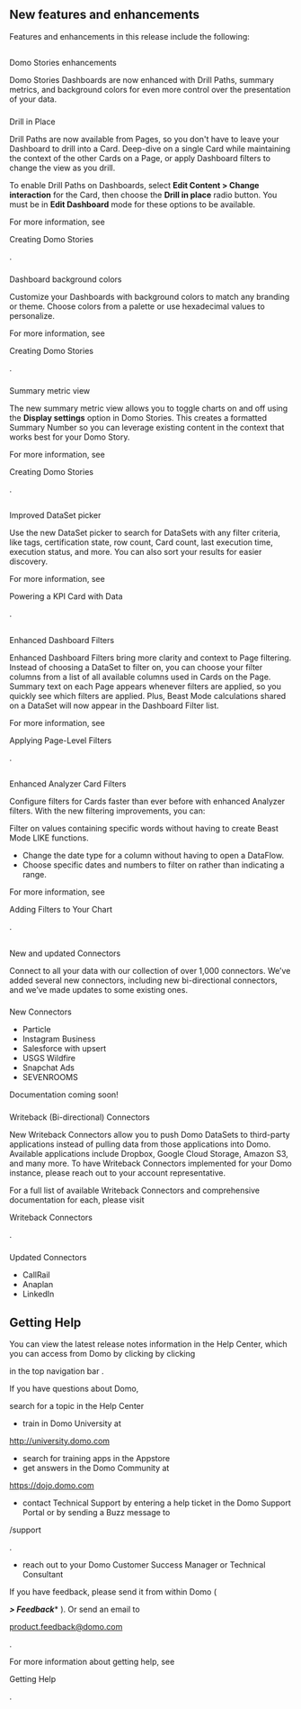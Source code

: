 


 New features and enhancements
--------------------------------

Features and enhancements in this release include the following:

##
 Domo Stories enhancements

Domo Stories Dashboards are now enhanced with Drill Paths, summary metrics, and background colors for even more control over the presentation of your data.

###
 Drill in Place

Drill Paths are now available from Pages, so you don't have to leave your Dashboard to drill into a Card. Deep-dive on a single Card while maintaining the context of the other Cards on a Page, or apply Dashboard filters to change the view as you drill.


 To enable Drill Paths on Dashboards, select
 **Edit Content > Change interaction**
 for the Card, then choose the
 **Drill in place**
 radio button. You must be in
 **Edit Dashboard**
 mode for these options to be available.

For more information, see

Creating Domo Stories

.

###
 Dashboard background colors

Customize your Dashboards with background colors to match any branding or theme. Choose colors from a palette or use hexadecimal values to personalize.


 For more information, see

Creating Domo Stories

.

###
 Summary metric view

The new summary metric view allows you to toggle charts on and off using the
 **Display settings**
 option in Domo Stories. This creates a formatted Summary Number so you can leverage existing content in the context that works best for your Domo Story.


 For more information, see

Creating Domo Stories

.

##
 Improved DataSet picker

Use the new DataSet picker to search for DataSets with any filter criteria, like tags, certification state, row count, Card count, last execution time, execution status, and more. You can also sort your results for easier discovery.

For more information, see

Powering a KPI Card with Data

.

##
 Enhanced Dashboard Filters

Enhanced Dashboard Filters bring more clarity and context to Page filtering. Instead of choosing a DataSet to filter on, you can choose your filter columns from a list of all available columns used in Cards on the Page. Summary text on each Page appears whenever filters are applied, so you quickly see which filters are applied. Plus, Beast Mode calculations shared on a DataSet will now appear in the Dashboard Filter list.

For more information, see

Applying Page-Level Filters

.

##
 Enhanced Analyzer Card Filters

Configure filters for Cards faster than ever before with enhanced Analyzer filters. With the new filtering improvements, you can:

 Filter on values containing specific words without having to create Beast Mode LIKE functions.
* Change the date type for a column without having to open a DataFlow.
* Choose specific dates and numbers to filter on rather than indicating a range.


 For more information, see

Adding Filters to Your Chart

.

##
 New and updated Connectors

Connect to all your data with our collection of over 1,000 connectors. We’ve added several new connectors, including new bi-directional connectors, and we’ve made updates to some existing ones.

###
 New Connectors


* Particle
* Instagram Business
* Salesforce with upsert
* USGS Wildfire
* Snapchat Ads
* SEVENROOMS

Documentation coming soon!

###
 Writeback (Bi-directional) Connectors

New Writeback Connectors allow you to push Domo DataSets to third-party applications instead of pulling data from those applications into Domo. Available applications include Dropbox, Google Cloud Storage, Amazon S3, and many more. To have Writeback Connectors implemented for your Domo instance, please reach out to your account representative.


 For a full list of available Writeback Connectors and comprehensive documentation for each, please visit

Writeback Connectors

.

###
 Updated Connectors


* CallRail
* Anaplan
* LinkedIn

Getting Help
--------------

You can view the latest release notes information in the Help Center, which you can access from Domo by clicking by clicking

in the top navigation bar .


 If you have questions about Domo,

 search for a topic in the Help Center
* train in Domo University at

http://university.domo.com
* search for training apps in the Appstore
* get answers in the Domo Community at

https://dojo.domo.com
* contact Technical Support by entering a help ticket in the Domo Support Portal or by sending a Buzz message to

/support

.
* reach out to your Domo Customer Success Manager or Technical Consultant

If you have feedback, please send it from within Domo (

***> Feedback****
 ). Or send an email to

product.feedback@domo.com

.


 For more information about getting help, see

Getting Help

.

